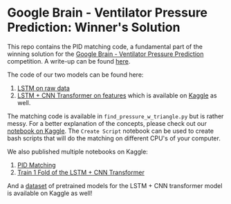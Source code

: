 # Google Brain - Ventilator Pressure Prediction: Winner's Solution

This repo contains the PID matching code, a fundamental part of the winning solution for the [Google Brain - Ventilator Pressure Prediction](https://www.kaggle.com/c/ventilator-pressure-prediction/) competition. A write-up can be found [here](https://www.kaggle.com/c/ventilator-pressure-prediction/discussion/285256).

The code of our two models can be found here:
1) [LSTM on raw data](https://github.com/whoknowsB/google-brain-ventilator-pressure-prediction)
2) [LSTM + CNN Transformer on features](https://github.com/Shujun-He/Google-Brain-Ventilator) which is available on [Kaggle](https://www.kaggle.com/shujun717/1-solution-lstm-cnn-transformer-1-fold) as well.


The matching code is available in `find_pressure_w_triangle.py` but is rather messy. For a better explanation of the concepts, please check out our [notebook on Kaggle](https://www.kaggle.com/group16/1-solution-pid-controller-matching-v1). The `Create Script` notebook can be used to create bash scripts that will do the matching on different CPU's of your computer.

We also published multiple notebooks on Kaggle:
1) [PID Matching](https://www.kaggle.com/group16/1-solution-pid-controller-matching-v1)
2) [Train 1 Fold of the LSTM + CNN Transformer](https://www.kaggle.com/shujun717/1-solution-lstm-cnn-transformer-1-fold)


And a [dataset](https://www.kaggle.com/shujun717/googlebrainventilator1stshujun) of pretrained models for the LSTM + CNN transformer model is available on Kaggle as well! 

